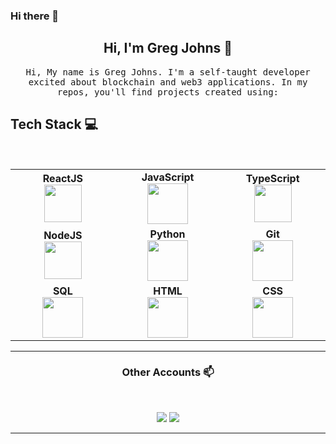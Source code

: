 ### Hi there 👋

<!--
**gjohnsx/gjohnsx** is a ✨ _special_ ✨ repository because its `README.md` (this file) appears on your GitHub profile.

Here are some ideas to get you started:

- 🔭 I’m currently working on ...
- 🌱 I’m currently learning ...
- 👯 I’m looking to collaborate on ...
- 🤔 I’m looking for help with ...
- 💬 Ask me about ...
- 📫 How to reach me: ...
- 😄 Pronouns: ...
- ⚡ Fun fact: ...
-->


<h2 align="center"> Hi, I'm Greg Johns 👋 <br/> </h2> 

<p align="center"> <samp>Hi, My name is Greg Johns. I'm a self-taught developer excited about blockchain and web3 applications. In my repos, you'll find projects created using:
  
  
## Tech Stack :computer:

<br>
<table>
<tbody>
 <tr>
  <td align="center" width="20%">
    <span><b><center>ReactJS</center></b></span> 
    <img height=60px src="https://img.icons8.com/ultraviolet/2x/react.png"> 
  </td>

  <td align="center" width="20%">
    <span><b><center>JavaScript</center></b></span> 
    <img height=65px src="https://img.icons8.com/color/2x/javascript.png"> 
  </td>

  <td align="center" width="20%">
    <span><b><center>TypeScript</center></b></span> 
    <img height=60px src="https://img.icons8.com/color/344/typescript.png"> 
  </td>
</tr>

<tr>
  <td align="center" width="20%">
    <span><b><center>NodeJS</center></b></span> 
    <img height=60px src="https://img.icons8.com/color/2x/nodejs.png"> 
  </td>
  <td align="center" width="20%">
    <span><b><center>Python</center></b></span> 
    <img height=65px src="https://img.icons8.com/color/2x/python.png"> 
  </td>

  <td align="center" width="20%">
    <span><b><center>Git</center></b></span> 
    <img height=65px src="https://img.icons8.com/ios-glyphs/2x/github-2.png"> 
  </td>
</tr>

<tr>
  <td align="center" width="20%">
  <span><b><center>SQL</center></b></span> 
  <img height=65px src="https://img.icons8.com/ios-filled/2x/sql.png"> 
  </td>

  <td align="center" width="20%">
  <span><b><center>HTML</center></b></span> 
  <img height=65px src="https://img.icons8.com/color/2x/html-5.png"> 
  </td>

  <td align="center" width="20%">
  <span><b><center>CSS</center></b></span> 
  <img height=65px src="(https://img.icons8.com/ios/344/css.png"> 
  </td>
</tr>

</tbody>
</table>

____



<h3 align="center"> Other Accounts 📫 </h3>
<br />
<p align="center">
<a href="https://www.linkedin.com/in/greg-johns/"><img src="https://img.shields.io/badge/linkedin-%230077B5.svg?&style=for-the-badge&logo=linkedin&logoColor=white"/></a>
<a href="https://twitter.com/gjohnsx"><img src="https://img.shields.io/badge/Twitter-1DA1F2?style=for-the-badge&logo=twitter&logoColor=white"/></a>

</p>

____
